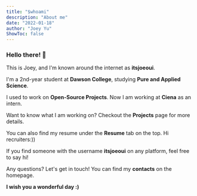 ```yaml
---
title: "$whoami"
description: "About me"
date: "2022-01-18"
author: "Joey Yu"
ShowToc: false
---
```


### Hello there! 👋

This is Joey, and I'm known around the internet as **itsjoeoui**.

I'm a 2nd-year student at **Dawson College**, studying **Pure and Applied Science**.

I used to work on **Open-Source Projects**. Now I am working at **Ciena** as an intern. 

Want to know what I am working on? Checkout the **Projects** page for more details. 

You can also find my resume under the **Resume** tab on the top. Hi recruiters:))

If you find someone with the username **itsjoeoui** on any platform, feel free to say hi!

Any questions? Let's get in touch! You can find my **contacts** on the homepage.

**I wish you a wonderful day :)**
